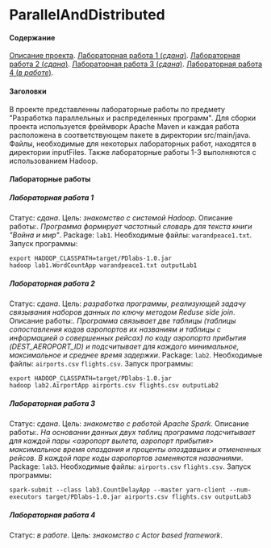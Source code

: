 # ParallelAndDistributed

#### Содержание
[Описание проекта](#description).
[Лабораторная работа 1 (_сдана_)](#lab1).
[Лабораторная работа 2 (_сдана_)](#lab2).
[Лабораторная работа 3 (_сдана_)](#lab3).
[Лабораторная работа 4 (_в работе_)](#lab4).

<a name="description"><h4>Заголовки</h4></a>
В проекте представленны лабораторные работы по предмету "Разработка параллельных и распределенных программ". Для сборки проекта используется фреймворк Apache Maven и каждая работа расположена в соответствующем пакете в директории src/main/java. Файлы, необходимые для некоторых лабораторных работ, находятся в директории inputFiles.
Также лабораторные работы 1-3 выполняются с использованием Hadoop.


#### Лабораторные работы
<a name="lab1"><h5>Лабораторная работа 1</h5></a>
Статус: _сдана_.
Цель: _знакомство с системой Hadoop_.
Описание работы:.
_Программа формирует частотный словарь для текста книги "Война и мир"_.
Package: `lab1`.
Необходимые файлы: `warandpeace1.txt`.
Запуск программы:

    export HADOOP_CLASSPATH=target/PDlabs-1.0.jar
    hadoop lab1.WordCountApp warandpeace1.txt outputLab1

<a name="lab2"><h5>Лабораторная работа 2</h5></a>
Статус: _сдана_.
Цель: _разработка программы, реализующей задачу связывания наборов данных по ключу методом Reduse side join_.
Описание работы:.
_Программа связывает две таблицы (таблицы сопоставления кодов аэропортов их названиям и таблицы с информацией о совершенных рейсах) по коду аэропорта прибытия (DEST_AEROPORT_ID) и подсчитывает для каждого минимальное, максимальное и среднее время задержки_.
Package: `lab2`.
Необходимые файлы: `airports.csv` `flights.csv`.
Запуск программы:

    export HADOOP_CLASSPATH=target/PDlabs-1.0.jar
    hadoop lab2.AirportApp airports.csv flights.csv outputLab2
    
<a name="lab3"><h5>Лабораторная работа 3</h5></a>
Статус: _сдана_.
Цель: _знакомство с работой Apache Spark_.
Описание работы:.
_На основании данных двух таблиц программа подсчитывает для каждой пары <аэропорт вылета, аэропорт прибытия> максимальное время опаздания и проценты опоздавших и отмененных рейсов. В каждой паре коды аэропортов заменяются названиями_.
Package: `lab3`.
Необходимые файлы: `airports.csv` `flights.csv`.
Запуск программы:

    spark-submit --class lab3.CountDelayApp --master yarn-client --num-executors target/PDlabs-1.0.jar airports.csv flights.csv outputLab3
    
<a name="lab4"><h5>Лабораторная работа 4</h5></a>
Статус: _в работе_.
Цель: _знакомство с Actor based framework_.


